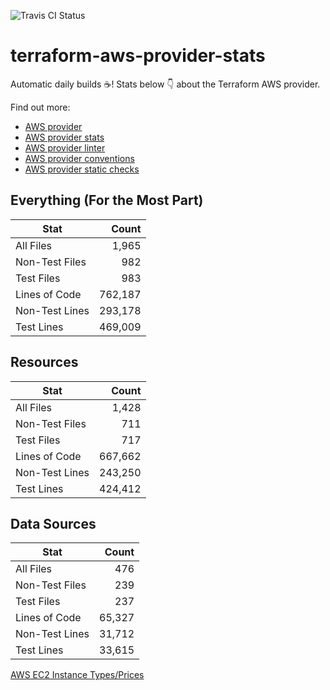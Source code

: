 ![Travis CI Status](https://travis-ci.org/YakDriver/terraform-aws-provider-stats.svg?branch=main)
# terraform-aws-provider-stats

Automatic daily builds :coffee:! Stats below :point_down: about the Terraform AWS provider.

Find out more:
* [AWS provider](https://github.com/terraform-providers/terraform-provider-aws)
* [AWS provider stats](https://github.com/YakDriver/terraform-aws-provider-stats)
* [AWS provider linter](https://github.com/terraform-providers/terraform-provider-aws/tree/master/awsproviderlint)
* [AWS provider conventions](https://github.com/YakDriver/terraform-aws-conventions)
* [AWS provider static checks](https://github.com/YakDriver/terraform-aws-provider-static-checks)



## Everything (For the Most Part)

|  Stat  |  Count  |
| ------------- | -------------: |
|  All Files  |  1,965  |
|  Non-Test Files  |  982  |
|  Test Files  |  983  |
|  Lines of Code  |  762,187  |
|  Non-Test Lines  |  293,178  |
|  Test Lines  |  469,009  |



## Resources

|  Stat  |  Count  |
| ------------- | -------------: |
|  All Files  |  1,428  |
|  Non-Test Files  |  711  |
|  Test Files  |  717  |
|  Lines of Code  |  667,662  |
|  Non-Test Lines  |  243,250  |
|  Test Lines  |  424,412  |



## Data Sources

|  Stat  |  Count  |
| ------------- | -------------: |
|  All Files  |  476  |
|  Non-Test Files  |  239  |
|  Test Files  |  237  |
|  Lines of Code  |  65,327  |
|  Non-Test Lines  |  31,712  |
|  Test Lines  |  33,615  |




[AWS EC2 Instance Types/Prices](https://github.com/YakDriver/aws-ec2-instance-types)
